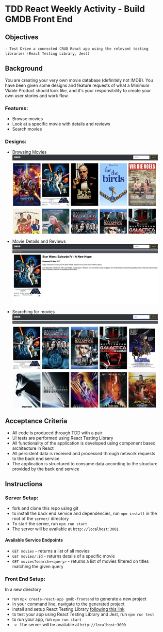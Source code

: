 # TDD React Weekly Activity - Build GMDB Front End

## Objectives
    - Test Drive a connected CRUD React app using the relevant testing libraries (React Testing Library, Jest)

## Background
You are creating your very own movie database (definitely not IMDB). You have been given some designs and feature requests of what a Minimum Viable Product should look like, and it's your responsibility to create your own user stories and work flow.

### Features:
- Browse movies
- Look at a specific movie with details and reviews
- Search movies

### Designs:
- Browsing Movies
![View for browsing movies](assets/movies.png)

- Movie Details and Reviews
![movie details with corresponding review section](assets/details.png)

- Searching for movies
![filtered movie list view based on search criteria](assets/search.png)

## Acceptance Criteria
- All code is produced through TDD with a pair
- UI tests are performed using React Testing Library
- All functionality of the application is developed using component based architecture in React
- All persistent data is received and processed through network requests to the back end service
- The application is structured to consume data according to the structure provided by the back end service

## Instructions

### Server Setup:
- fork and clone this repo using git
- to install the back end service and dependencies, run `npm install` in the root of the `server/` directory
- To start the server, run `npm run start`
- The server will be available at `http://localhost:3001`

#### Available Service Endpoints
- `GET movies` - returns a list of all movies
- `GET movies/:id` - returns details of a specific movie
- `GET movies?search=<query>` - returns a list of movies filtered on titles matching the given query

### Front End Setup:
In a new directory
- run `npx create-react-app gmdb-frontend` to generate a new project
- In your command line, navigate to the generated project
- install and setup React Testing Library [following this link](https://testing-library.com/docs/react-testing-library/intro/)
- to test your app using React Testing Library and Jest, run `npm run test`
- to run your app, run `npm run start`
- - The server will be available at `http://localhost:3000`

